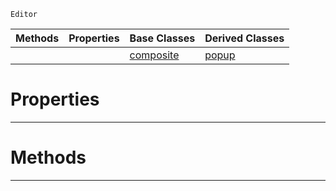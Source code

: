  `Editor`

|Methods|Properties|Base Classes|Derived Classes|
|---|---|---|---|
| | |[composite](https://plasmaengine.github.io/PlasmaDocs/Plasma1/C++/code_reference/class_reference/composite.md)|[popup](https://plasmaengine.github.io/PlasmaDocs/Plasma1/C++/code_reference/class_reference/popup.md)|


 #  Properties


---  
 #  Methods


---  
 

 